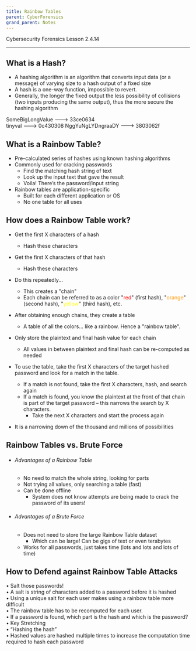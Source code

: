```yaml
---
title: Rainbow Tables
parent: CyberForensics 
grand_parent: Notes
---
```

Cybersecurity Forensics Lesson 2.4.14
___
## What is a Hash?  
- A hashing algorithm is an algorithm that converts input data (or a  
message) of varying size to a hash output of a fixed size  
- A hash is a one-way function, impossible to revert.  
- Generally, the longer the fixed output the less possibility of collisions  
(two inputs producing the same output), thus the more secure the  
hashing algorithm  

SomeBigLongValue      --->      33ce0634  
tinyval                            --->      0c430308
NggYuNgLYDngraaDY  --->      3803062f

## What is a Rainbow Table?  
- Pre-calculated series of hashes using known hashing algorithms  
- Commonly used for cracking passwords  
	- Find the matching hash string of text  
	- Look up the input text that gave the result  
	- Voila! There’s the password/input string  
- Rainbow tables are application-specific  
	- Built for each different application or OS  
	- No one table for all uses  

## How does a Rainbow Table work?  
- Get the first X characters of a hash  
	- Hash these characters  
- Get the first X characters of that hash  
	- Hash these characters  
- Do this repeatedly...  
	- This creates a "chain"  
	- Each chain can be referred to as a color "<span style="color:rgb(255, 0, 0)">red</span>" (first hash), "<span style="color:rgb(255, 152, 0)">orange</span>" (second hash), "<span style="color:rgb(255, 255, 0)">yellow</span>" (third hash), etc.  
- After obtaining enough chains, they create a table  
	- A table of all the colors... like a rainbow. Hence a "rainbow table".  
-  Only store the plaintext and final hash value for each chain  
	- All values in between plaintext and final hash can be re-computed as needed
  
- To use the table, take the first X characters of the target hashed password and look for a match in the table.
	- If a match is not found, take the first X characters, hash, and search again  
	- If a match is found, you know the plaintext at the front of that chain is part of the target password – this narrows the search by X characters.  
		- Take the next X characters and start the process again  
- It is a narrowing down of the thousand and millions of possibilities

## Rainbow Tables vs. Brute Force
  
- ###### Advantages of a Rainbow Table  
	- No need to match the whole string, looking for parts  
	- Not trying all values, only searching a table (fast)  
	- Can be done offline  
		- System does not know attempts are being made to crack the password of its users!  
- ###### Advantages of a Brute Force  
	- Does not need to store the large Rainbow Table dataset  
		- Which can be large! Can be gigs of text or even terabytes  
	- Works for all passwords, just takes time (lots and lots and lots of time)


## How to Defend against Rainbow Table Attacks  
• Salt those passwords!  
	• A salt is string of characters added to a password before it is hashed  
	• Using a unique salt for each user makes using a rainbow table more  
	difficult  
		• The rainbow table has to be recomputed for each user.  
		• If a password is found, which part is the hash and which is the password?  
• Key Stretching  
	• “Hashing the hash”  
	• Hashed values are hashed multiple times to increase the computation time required to hash each password